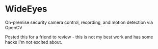 # WideEyes
On-premise security camera control, recording, and motion detection via OpenCV

Posted this for a friend to review - this is not my best work and has some hacks I'm not excited about.
